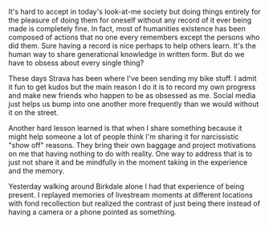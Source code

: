 It's hard to accept in today's look-at-me society but doing things entirely for the pleasure of doing them for oneself without any record of it ever being made is completely fine. In fact, most of humanities existence has been composed of actions that no one every remembers except the persons who did them. Sure having a record is nice perhaps to help others learn. It's the human way to share generational knowledge in written form. But do we have to obsess about every single thing?

These days Strava has been where I've been sending my bike stuff. I admit it fun to get kudos but the main reason I do it is to record my own progress and make new friends who happen to be as obsessed as me. Social media just helps us bump into one another more frequently than we would without it on the street.

Another hard lesson learned is that when I share something because it might help someone a lot of people think I'm sharing it for narcissistic "show off" reasons. They bring their own baggage and project motivations on me that having nothing to do with reality. One way to address that is to just not share it and be mindfully in the moment taking in the experience and the memory.

Yesterday walking around Birkdale alone I had that experience of being present. I replayed memories of livestream moments at different locations with fond recollection but realized the contrast of just being there instead of having a camera or a phone pointed as something.